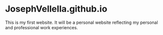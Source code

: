 # JosephVellella.github.io

This is my first website. It will be a personal website reflecting my personal and professional work experiences.

